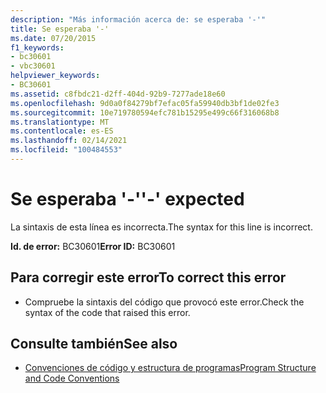 ```yaml
---
description: "Más información acerca de: se esperaba '-'"
title: Se esperaba '-'
ms.date: 07/20/2015
f1_keywords:
- bc30601
- vbc30601
helpviewer_keywords:
- BC30601
ms.assetid: c8fbdc21-d2ff-404d-92b9-7277ade18e60
ms.openlocfilehash: 9d0a0f84279bf7efac05fa59940db3bf1de02fe3
ms.sourcegitcommit: 10e719780594efc781b15295e499c66f316068b8
ms.translationtype: MT
ms.contentlocale: es-ES
ms.lasthandoff: 02/14/2021
ms.locfileid: "100484553"
---
```

# <a name="--expected"></a><span data-ttu-id="78441-103">Se esperaba '-'</span><span class="sxs-lookup"><span data-stu-id="78441-103">'-' expected</span></span>

<span data-ttu-id="78441-104">La sintaxis de esta línea es incorrecta.</span><span class="sxs-lookup"><span data-stu-id="78441-104">The syntax for this line is incorrect.</span></span>  
  
 <span data-ttu-id="78441-105">**Id. de error:** BC30601</span><span class="sxs-lookup"><span data-stu-id="78441-105">**Error ID:** BC30601</span></span>  
  
## <a name="to-correct-this-error"></a><span data-ttu-id="78441-106">Para corregir este error</span><span class="sxs-lookup"><span data-stu-id="78441-106">To correct this error</span></span>  
  
- <span data-ttu-id="78441-107">Compruebe la sintaxis del código que provocó este error.</span><span class="sxs-lookup"><span data-stu-id="78441-107">Check the syntax of the code that raised this error.</span></span>  
  
## <a name="see-also"></a><span data-ttu-id="78441-108">Consulte también</span><span class="sxs-lookup"><span data-stu-id="78441-108">See also</span></span>

- [<span data-ttu-id="78441-109">Convenciones de código y estructura de programas</span><span class="sxs-lookup"><span data-stu-id="78441-109">Program Structure and Code Conventions</span></span>](../programming-guide/program-structure/program-structure-and-code-conventions.md)
